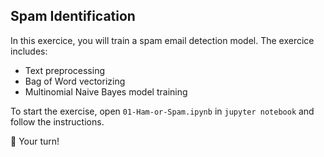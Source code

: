 ## Spam Identification

In this exercice, you will train a spam email detection model. The exercice includes:

- Text preprocessing
- Bag of Word vectorizing
- Multinomial Naive Bayes model training

To start the exercise, open `01-Ham-or-Spam.ipynb` in `jupyter notebook` and follow the instructions.

🚀 Your turn!